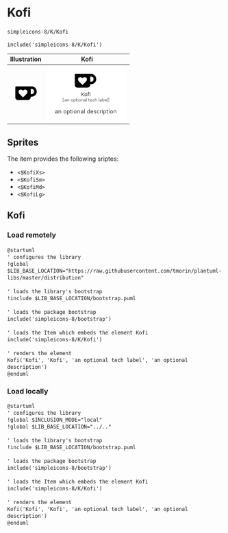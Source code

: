 # Kofi


```text
simpleicons-8/K/Kofi
```

```text
include('simpleicons-8/K/Kofi')
```



| Illustration | Kofi |
| :---: | :---: |
| ![illustration for Illustration](../../simpleicons-8/K/Kofi.png) | ![illustration for Kofi](../../simpleicons-8/K/Kofi.Local.png) |



## Sprites
The item provides the following sriptes:

- `<$KofiXs>`
- `<$KofiSm>`
- `<$KofiMd>`
- `<$KofiLg>`





## Kofi

### Load remotely
```plantuml
@startuml
' configures the library
!global $LIB_BASE_LOCATION="https://raw.githubusercontent.com/tmorin/plantuml-libs/master/distribution"

' loads the library's bootstrap
!include $LIB_BASE_LOCATION/bootstrap.puml

' loads the package bootstrap
include('simpleicons-8/bootstrap')

' loads the Item which embeds the element Kofi
include('simpleicons-8/K/Kofi')

' renders the element
Kofi('Kofi', 'Kofi', 'an optional tech label', 'an optional description')
@enduml
```

### Load locally
```plantuml
@startuml
' configures the library
!global $INCLUSION_MODE="local"
!global $LIB_BASE_LOCATION="../.."

' loads the library's bootstrap
!include $LIB_BASE_LOCATION/bootstrap.puml

' loads the package bootstrap
include('simpleicons-8/bootstrap')

' loads the Item which embeds the element Kofi
include('simpleicons-8/K/Kofi')

' renders the element
Kofi('Kofi', 'Kofi', 'an optional tech label', 'an optional description')
@enduml
```

